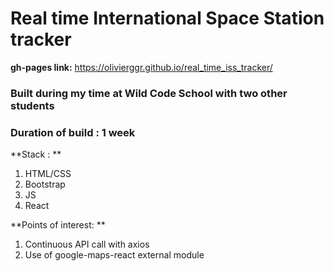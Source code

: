 # Real time International Space Station tracker

**gh-pages link:** https://olivierggr.github.io/real_time_iss_tracker/ 

### Built during my time at Wild Code School with two other students
### Duration of build : 1 week

**Stack : **
1. HTML/CSS
2. Bootstrap
3. JS
4. React

**Points of interest: **
1. Continuous API call with axios
2. Use of google-maps-react external module
